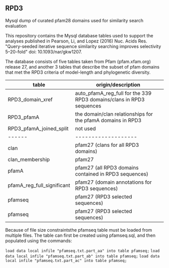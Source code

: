 ## RPD3
Mysql dump of curated pfam28 domains used for similarity search evaluation

This repository contains the Mysql database tables used to support the
analyses published in Pearson, Li, and Lopez (2016) Nuc. Acids
Res. "Query-seeded iterative sequence similarity searching improves
selectivity 5–20-fold" doi: 10.1093/nar/gkw1207.

The database consists of five tables taken from Pfam (pfam.xfam.org)
release 27, and another 3 tables that describe the subset of pfam
domains that met the RPD3 criteria of model-length and phylogenetic
diversity.

table | origin/description
------|-------------------
RPD3_domain_xref | auto_pfamA_reg_full for the 339 RPD3 domains/clans in RPD3 sequences
RPD3_pfamA | the domain/clan relationships for the pfamA domains in RPD3
RPD3_pfamA_joined_split |  not used
------|-------------------
clan | pfam27 (clans for all RPD3 domains)
clan_membership | pfam27
pfamA | pfam27 (all RPD3 domains contained in RPD3 sequences)
pfamA_reg_full_significant | pfam27 (domain annotations for RPD3 sequences)
pfamseq | pfam27  (RPD3 selected sequences)
pfamseq | pfam27  (RPD3 selected sequences)

Because of file size constraintsthe pfamseq table must be loaded from
multiple files.  The table can first be created using pfamseq.sql, and
then populated using the commands:

`load data local infile "pfamseq.txt.part_aa" into table pfamseq;`
`load data local infile "pfamseq.txt.part_ab" into table pfamseq;`
`load data local infile "pfamseq.txt.part_ac" into table pfamseq;`



